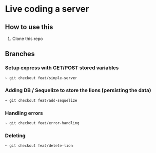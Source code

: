 # Live coding a server

## How to use this

1. Clone this repo

## Branches

### Setup express with GET/POST stored variables

```bash
~ git checkout feat/simple-server
```

### Adding DB / Sequelize to store the lions (persisting the data) 

```bash
~ git checkout feat/add-sequelize
```

### Handling errors

```bash
~ git checkout feat/error-handling
```

### Deleting

```bash
~ git checkout feat/delete-lion
```
